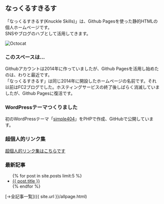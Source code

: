 ## なっくるすきるす

「なっくるすきるす(Knuckle Skills)」は、Github Pagesを使った静的HTMLの個人ホームページです。  
SNSやブログのハブとして活用してきます。

<img src="https://github.githubassets.com/images/icons/emoji/octocat.png" alt="Octocat" />

### このスペースは…

Githubアカウントは2014年に作っていましたが、Github Pagesを活用し始めたのは、わりと最近です。  
「なっくるすきるす」は同じ2014年に開設したホームページの名前です。それ以前はFC2ブログでした。ホスティングサービスの終了後しばらく消滅していましたが、Github Pagesに復活です。

### WordPressテーマつくりました
初のWordPressテーマ「<a href="https://github.com/mtmt2199/simple404" target=top>simple404</a>」をPHPで作成、GitHubで公開しています。

### 超個人的リンク集

<a href="https://soundbook.web.fc2.com/link.html">超個人的リンク集はこちらです</a>

### 最新記事

<ul>
  {% for post in site.posts limit:5 %}
    <li>
      <a href="{{ post.url }}">{{ post.title }}</a>
    </li>
  {% endfor %}
</ul>

 [→全記事一覧]({{ site.url }}/allpage.html) 
 
<script>
  // ブラウザの表示幅によって表示内容を変える
  var width = window.innerWidth;
  if (width > 1340) {
    inwidth = width - 1024;
    document.write('<div style="border: 1px solid #e1e4e8; border-radius: 6px; padding: 16px; margin-bottom: 16px; width: ' + inwidth + 'px;position: fixed;top: 0; right: 0;">');
      if (width < 1800) {
        document.write('<iframe src="table.html" width="320" height="540" frameborder="0" scrolling="yes"></iframe>');
      } else {
        document.write('<table border=1 width=' + inwidth + '>');
        document.write('<tr><td>');
        document.write('<iframe src="table.html" width="320" height="540" frameborder="0" scrolling="yes" style="background-color:#ffffff;"></iframe>');
        document.write('</td></tr></table>');
      }
    document.write('</div>');
  }
</script>
